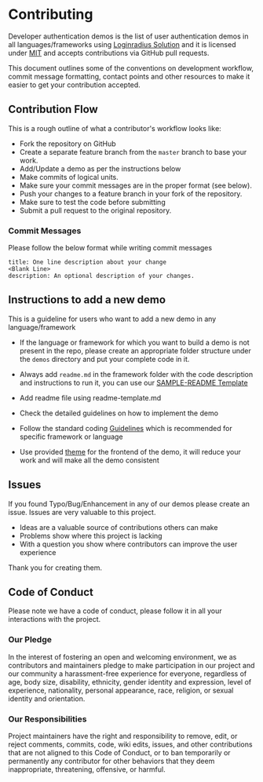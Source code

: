 # Contributing

Developer authentication demos is the list of user authentication demos in all languages/frameworks using [Loginradius Solution](https://www.loginradius.com/pricing/) and it is licensed under [MIT](LICENSE) and accepts contributions via GitHub pull requests. 

This document outlines some of the conventions on development workflow, commit message formatting, contact points and other resources to make it easier to get your contribution accepted.

## Contribution Flow

This is a rough outline of what a contributor's workflow looks like:

- Fork the repository on GitHub
- Create a separate feature branch from the `master` branch to base your work.
- Add/Update a demo as per the instructions below
- Make commits of logical units.
- Make sure your commit messages are in the proper format (see below).
- Push your changes to a feature branch in your fork of the repository.
- Make sure to test the code before submitting
- Submit a pull request to the original repository.

### Commit Messages

Please follow the below format while writing commit messages

```
title: One line description about your change
<Blank Line>
description: An optional description of your changes.
```


## Instructions to add a new demo

This is a guideline for users who want to add a new demo in any language/framework

- If the language or framework for which you want to build a demo is not present in the repo, please create an appropriate folder structure under the `demos` directory and put your complete code in it.

- Always add `readme.md` in the framework folder with the code description and instructions to run it, you can use our [SAMPLE-README Template](SAMPLE-README.md)

- Add readme file using readme-template.md

- Check the detailed guidelines on how to implement the demo

- Follow the standard coding [Guidelines](guidelines.md) which is recommended for specific framework or language 

- Use provided [theme](theme) for the frontend of the demo, it will reduce your work and will make all the demo consistent


## Issues

If you found Typo/Bug/Enhancement in any of our demos please create an issue. Issues are very valuable to this project.

 - Ideas are a valuable source of contributions others can make
 - Problems show where this project is lacking
 - With a question you show where contributors can improve the user experience

Thank you for creating them.

## Code of Conduct

Please note we have a code of conduct, please follow it in all your interactions with the project.

### Our Pledge

In the interest of fostering an open and welcoming environment, we as
contributors and maintainers pledge to make participation in our project and
our community a harassment-free experience for everyone, regardless of age, body
size, disability, ethnicity, gender identity and expression, level of experience,
nationality, personal appearance, race, religion, or sexual identity and
orientation.

### Our Responsibilities

Project maintainers have the right and responsibility to remove, edit, or
reject comments, commits, code, wiki edits, issues, and other contributions
that are not aligned to this Code of Conduct, or to ban temporarily or
permanently any contributor for other behaviors that they deem inappropriate, threatening, offensive, or harmful.
